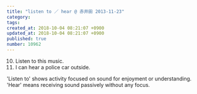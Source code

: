 ```yaml
---
title: "listen to ／ hear @ 赤井田 2013-11-23"
category: 
tags: 
created_at: 2018-10-04 08:21:07 +0900
updated_at: 2018-10-04 08:21:07 +0900
published: true
number: 10962
---
```


10. Listen to this music.
11. I can hear a police car outside.

'Listen to' shows activity focused on sound for enjoyment or understanding. 
'Hear' means receiving sound passively without any focus.
